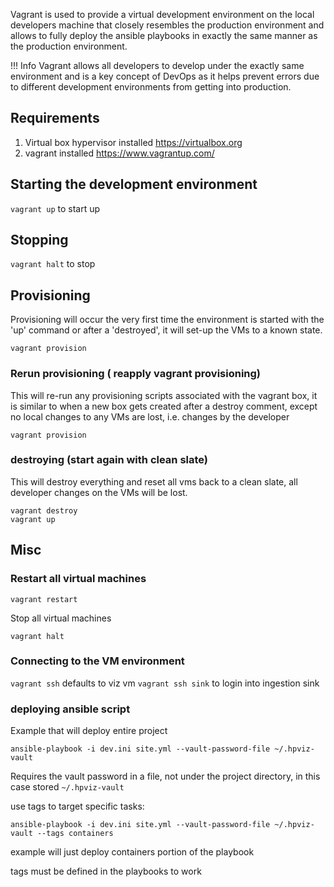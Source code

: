 
Vagrant is used to provide a virtual development environment on the local developers machine that closely resembles the production environment and allows to fully deploy the ansible playbooks in exactly the same manner as the production environment.

!!! Info
    Vagrant allows all developers to develop under the exactly same environment and is a key concept of DevOps as it helps prevent errors due to different development environments from getting into production.

## Requirements

1. Virtual box hypervisor installed <https://virtualbox.org>
2. vagrant installed <https://www.vagrantup.com/>

## Starting the development environment

`vagrant up` to start up

## Stopping

`vagrant halt` to stop

## Provisioning

Provisioning will occur the very first time the environment is started with the 'up' command or after a 'destroyed', it will set-up the VMs to a known state.

`vagrant provision`

### Rerun provisioning ( reapply vagrant provisioning)

This will re-run any provisioning scripts associated with the vagrant box, it is similar to when a new box gets created after a destroy comment, except no local changes to any VMs are lost, i.e. changes by the developer

`vagrant provision`

### destroying  (start again with clean slate)

This will destroy everything and reset all vms back to a clean slate, all developer changes on the VMs will be lost.

```
vagrant destroy
vagrant up
```
## Misc

### Restart all virtual machines

`vagrant restart`

Stop all virtual machines

`vagrant halt`

### Connecting to the VM environment

`vagrant ssh` defaults to viz vm
`vagrant ssh sink` to login into ingestion sink

### deploying ansible script

Example that will deploy entire project

`ansible-playbook -i dev.ini site.yml --vault-password-file ~/.hpviz-vault`

Requires the vault password in a file, not under the project directory, in this case stored `~/.hpviz-vault`

use tags to target specific tasks:

`ansible-playbook -i dev.ini site.yml --vault-password-file ~/.hpviz-vault --tags containers`

example will just deploy containers portion of the playbook

tags must be defined in the playbooks to work
